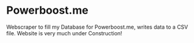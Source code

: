 # Powerboost.me
Webscraper to fill my Database for Powerboost.me, writes data to a CSV file.
Website is very much under Construction!
